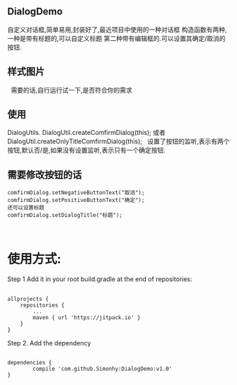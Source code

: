 ## DialogDemo
  自定义对话框,简单易用,封装好了,最近项目中使用的一种对话框
  构造函数有两种,一种是带有标题的,可以自定义标题 第二种带有编辑框的.可以设置其确定/取消的按钮.
## 样式图片
   需要的话,自行运行试一下,是否符合你的需求
## 使用
   DialogUtils. DialogUtil.createComfirmDialog(this); 
   或者DialogUtil.createOnlyTitleComfirmDialog(this);
   设置了按钮的监听,表示有两个按钮,默认否/是,如果没有设置监听,表示只有一个确定按钮.
 
## 需要修改按钮的话
    comfirmDialog.setNegativeButtonText("取消");
    comfirmDialog.setPositiveButtonText("确定");
    还可以设置标题
    comfirmDialog.setDialogTitle("标题");
    
# 使用方式:
 Step 1
 Add it in your root build.gradle at the end of repositories:
## 
    allprojects {
		repositories {
			...
			maven { url 'https://jitpack.io' }
		}
	}
 Step 2. Add the dependency
## 
	dependencies {
	        compile 'com.github.Simonhy:DialogDemo:v1.0'
	}
